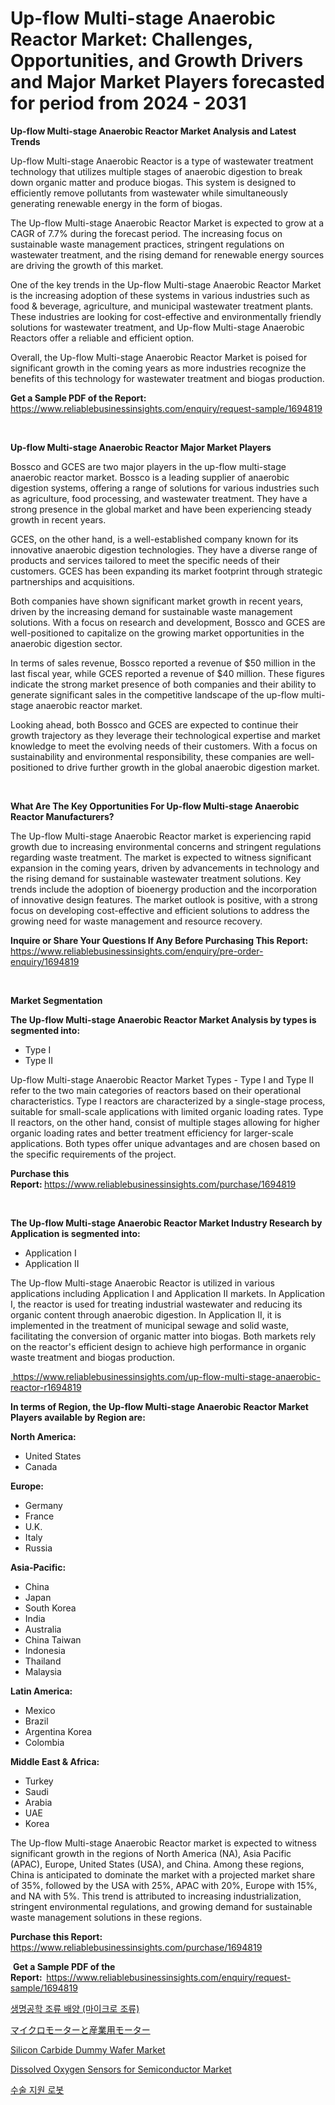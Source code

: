 <p><h1>Up-flow Multi-stage Anaerobic Reactor Market: Challenges, Opportunities, and Growth Drivers and Major Market Players forecasted for period from 2024 - 2031</h1></p><p><strong>Up-flow Multi-stage Anaerobic Reactor Market Analysis and Latest Trends</strong></p>
<p><p>Up-flow Multi-stage Anaerobic Reactor is a type of wastewater treatment technology that utilizes multiple stages of anaerobic digestion to break down organic matter and produce biogas. This system is designed to efficiently remove pollutants from wastewater while simultaneously generating renewable energy in the form of biogas.</p><p>The Up-flow Multi-stage Anaerobic Reactor Market is expected to grow at a CAGR of 7.7% during the forecast period. The increasing focus on sustainable waste management practices, stringent regulations on wastewater treatment, and the rising demand for renewable energy sources are driving the growth of this market.</p><p>One of the key trends in the Up-flow Multi-stage Anaerobic Reactor Market is the increasing adoption of these systems in various industries such as food & beverage, agriculture, and municipal wastewater treatment plants. These industries are looking for cost-effective and environmentally friendly solutions for wastewater treatment, and Up-flow Multi-stage Anaerobic Reactors offer a reliable and efficient option.</p><p>Overall, the Up-flow Multi-stage Anaerobic Reactor Market is poised for significant growth in the coming years as more industries recognize the benefits of this technology for wastewater treatment and biogas production.</p></p>
<p><strong>Get a Sample PDF of the Report:&nbsp;</strong> <a href="https://www.reliablebusinessinsights.com/enquiry/request-sample/1694819">https://www.reliablebusinessinsights.com/enquiry/request-sample/1694819</a></p>
<p>&nbsp;</p>
<p><strong>Up-flow Multi-stage Anaerobic Reactor Major Market Players</strong></p>
<p><p>Bossco and GCES are two major players in the up-flow multi-stage anaerobic reactor market. Bossco is a leading supplier of anaerobic digestion systems, offering a range of solutions for various industries such as agriculture, food processing, and wastewater treatment. They have a strong presence in the global market and have been experiencing steady growth in recent years.</p><p>GCES, on the other hand, is a well-established company known for its innovative anaerobic digestion technologies. They have a diverse range of products and services tailored to meet the specific needs of their customers. GCES has been expanding its market footprint through strategic partnerships and acquisitions.</p><p>Both companies have shown significant market growth in recent years, driven by the increasing demand for sustainable waste management solutions. With a focus on research and development, Bossco and GCES are well-positioned to capitalize on the growing market opportunities in the anaerobic digestion sector.</p><p>In terms of sales revenue, Bossco reported a revenue of $50 million in the last fiscal year, while GCES reported a revenue of $40 million. These figures indicate the strong market presence of both companies and their ability to generate significant sales in the competitive landscape of the up-flow multi-stage anaerobic reactor market.</p><p>Looking ahead, both Bossco and GCES are expected to continue their growth trajectory as they leverage their technological expertise and market knowledge to meet the evolving needs of their customers. With a focus on sustainability and environmental responsibility, these companies are well-positioned to drive further growth in the global anaerobic digestion market.</p></p>
<p>&nbsp;</p>
<p><strong>What Are The Key Opportunities For Up-flow Multi-stage Anaerobic Reactor Manufacturers?</strong></p>
<p><p>The Up-flow Multi-stage Anaerobic Reactor market is experiencing rapid growth due to increasing environmental concerns and stringent regulations regarding waste treatment. The market is expected to witness significant expansion in the coming years, driven by advancements in technology and the rising demand for sustainable wastewater treatment solutions. Key trends include the adoption of bioenergy production and the incorporation of innovative design features. The market outlook is positive, with a strong focus on developing cost-effective and efficient solutions to address the growing need for waste management and resource recovery.</p></p>
<p><strong>Inquire or Share Your Questions If Any Before Purchasing This Report:</strong> <a href="https://www.reliablebusinessinsights.com/enquiry/pre-order-enquiry/1694819">https://www.reliablebusinessinsights.com/enquiry/pre-order-enquiry/1694819</a></p>
<p>&nbsp;</p>
<p><strong>Market Segmentation</strong></p>
<p><strong>The Up-flow Multi-stage Anaerobic Reactor Market Analysis by types is segmented into:</strong></p>
<p><ul><li>Type I</li><li>Type II</li></ul></p>
<p><p>Up-flow Multi-stage Anaerobic Reactor Market Types - Type I and Type II refer to the two main categories of reactors based on their operational characteristics. Type I reactors are characterized by a single-stage process, suitable for small-scale applications with limited organic loading rates. Type II reactors, on the other hand, consist of multiple stages allowing for higher organic loading rates and better treatment efficiency for larger-scale applications. Both types offer unique advantages and are chosen based on the specific requirements of the project.</p></p>
<p><strong>Purchase this Report:&nbsp;</strong><a href="https://www.reliablebusinessinsights.com/purchase/1694819">https://www.reliablebusinessinsights.com/purchase/1694819</a></p>
<p>&nbsp;</p>
<p><strong>The Up-flow Multi-stage Anaerobic Reactor Market Industry Research by Application is segmented into:</strong></p>
<p><ul><li>Application I</li><li>Application II</li></ul></p>
<p><p>The Up-flow Multi-stage Anaerobic Reactor is utilized in various applications including Application I and Application II markets. In Application I, the reactor is used for treating industrial wastewater and reducing its organic content through anaerobic digestion. In Application II, it is implemented in the treatment of municipal sewage and solid waste, facilitating the conversion of organic matter into biogas. Both markets rely on the reactor's efficient design to achieve high performance in organic waste treatment and biogas production.</p></p>
<p><a href="https://www.reliablebusinessinsights.com/up-flow-multi-stage-anaerobic-reactor-r1694819">&nbsp;https://www.reliablebusinessinsights.com/up-flow-multi-stage-anaerobic-reactor-r1694819</a></p>
<p><strong>In terms of Region, the Up-flow Multi-stage Anaerobic Reactor Market Players available by Region are:</strong></p>
<p>
    <p> <strong> North America: </strong>
        <ul>
            <li>United States</li>
            <li>Canada</li>
        </ul>
        </p> 
    <p> <strong> Europe: </strong>
        <ul>
            <li>Germany</li>
            <li>France</li>
            <li>U.K.</li>
            <li>Italy</li>
            <li>Russia</li>
        </ul>
        </p> 
    <p> <strong> Asia-Pacific: </strong>
        <ul>
            <li>China</li>
            <li>Japan</li>
            <li>South Korea</li>
            <li>India</li>
            <li>Australia</li>
            <li>China Taiwan</li>
            <li>Indonesia</li>
            <li>Thailand</li>
            <li>Malaysia</li>
        </ul>
        </p> 
    <p> <strong> Latin America: </strong>
        <ul>
            <li>Mexico</li>
            <li>Brazil</li>
            <li>Argentina Korea</li>
            <li>Colombia</li>
        </ul>
        </p> 
    <p> <strong> Middle East & Africa: </strong>
        <ul>
            <li>Turkey</li>
            <li>Saudi</li>
            <li>Arabia</li>
            <li>UAE</li>
            <li>Korea</li>
        </ul>
    </p>
    </p>
<p><p>The Up-flow Multi-stage Anaerobic Reactor market is expected to witness significant growth in the regions of North America (NA), Asia Pacific (APAC), Europe, United States (USA), and China. Among these regions, China is anticipated to dominate the market with a projected market share of 35%, followed by the USA with 25%, APAC with 20%, Europe with 15%, and NA with 5%. This trend is attributed to increasing industrialization, stringent environmental regulations, and growing demand for sustainable waste management solutions in these regions.</p></p>
<p><strong>Purchase this Report: </strong><a href="https://www.reliablebusinessinsights.com/purchase/1694819">https://www.reliablebusinessinsights.com/purchase/1694819</a></p>
<p>&nbsp;<strong>Get a Sample PDF of the Report:&nbsp;&nbsp;</strong><a href="https://www.reliablebusinessinsights.com/enquiry/request-sample/1694819">https://www.reliablebusinessinsights.com/enquiry/request-sample/1694819</a></p>
<p><strong></strong></p>
<p><p><a href="https://github.com/CarmellaLang1/Market-Research-Report-List-1/blob/main/904916896563.md">생명공학 조류 배양 (마이크로 조류)</a></p><p><a href="https://github.com/KaydenJohns1964/Market-Research-Report-List-1/blob/main/6129468103085.md">マイクロモーターと産業用モーター</a></p><p><a href="https://issuu.com/reportprime-2/docs/silicon-carbide-dummy-wafer-market-size-2030.pptx">Silicon Carbide Dummy Wafer Market</a></p><p><a href="https://issuu.com/reportprime-2/docs/dissolved-oxygen-sensors-for-semiconductor-market-">Dissolved Oxygen Sensors for Semiconductor Market</a></p><p><a href="https://github.com/RonSpencer61/Market-Research-Report-List-1/blob/main/553595396562.md">수술 지원 로봇</a></p></p>